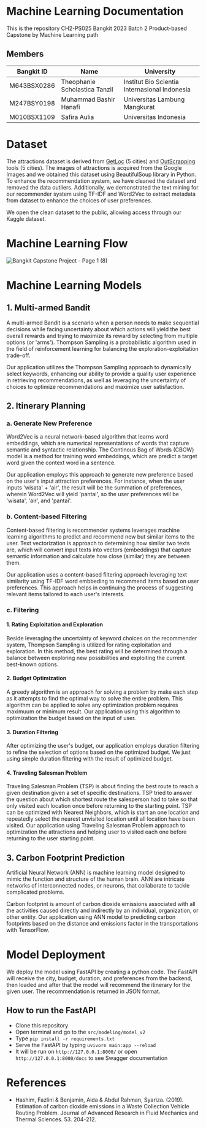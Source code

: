 # Machine Learning Documentation
This is the repository CH2-PS025 Bangkit 2023 Batch 2 Product-based Capstone by Machine Learning path

##  Members
| Bangkit ID | Name | University |
|-----|-------|------|
| M643BSX0286   | Theophanie Scholastica Tanzil |  Institut Bio Scientia Internasional Indonesia |
| M247BSY0198   |  Muhammad Bashir Hanafi  | Universitas Lambung Mangkurat | 
| M010BSX1109 | Safira Aulia | Universitas Indonesia |

# Dataset
The attractions dataset is derived from [GetLoc](https://www.kaggle.com/datasets/aprabowo/indonesia-tourism-destination) (5 cities) and [OutScrapping](https://app.outscraper.com/tasks) tools (5 cities). The images of attractions is acquired from the Google Images and we obtained this dataset using BeautifulSoup library in Python. To enhance the recommendation system, we have cleaned the dataset and removed the data outliers. Additionally, we demonstrated the text mining for our recommender system using TF-IDF and Word2Vec to extract metadata from dataset to enhance the choices of user preferences.

We open the clean dataset to the public, allowing access through our Kaggle dataset.

# Machine Learning Flow
![Bangkit Capstone Project - Page 1 (8)](https://github.com/Bangkit-Capstone-Project-CH2-PS025/machine-learning/assets/85800672/ecb79d16-6a6b-4190-a74d-cbf88eb9e912)


# Machine Learning Models
## 1. Multi-armed Bandit
A multi-armed Bandit is a scenario when a person needs to make sequential decisions while facing uncertainty about which actions will yield the best overall rewards and trying to maximize its reward by selecting from multiple options (or 'arms'). Thompson Sampling is a probabilistic algorithm used in the field of reinforcement learning for balancing the exploration-exploitation trade-off.

Our application utilizes the Thompson Sampling approach to dynamically select keywords, enhancing our ability to provide a quality user experience in retrieving recommendations, as well as leveraging the uncertainty of choices to optimize recommendations and maximize user satisfaction.

## 2. Itinerary Planning
### a. Generate New Preference
Word2Vec is a neural network-based algorithm that learns word embeddings, which are numerical representations of words that capture semantic and syntactic relationship. The Continous Bag of Words (CBOW) model is a method for training word embeddings, which are predict a target word given the context word in a sentence.

Our application employs this approach to generate new preference based on the user's input attraction preferences. For instance, when the user inputs 'wisata' + 'air', the result will be the summation of preferences, wherein Word2Vec will yield 'pantai', so the user preferences will be 'wisata', 'air', and 'pantai'.

### b. Content-based Filtering
Content-based filtering is recommender systems leverages machine learning algorithms to predict and recommend new but similar items to the user. Text vectorization is approach to determining how similar two texts are, which will convert input texts into vectors (embeddings) that capture semantic information and calculate how close (similar) they are between them.

Our application uses a content-based filtering approach leveraging text similarity using TF-IDF word embbeding to recommend items based on user preferences. This approach helps in continuing the process of suggesting relevant items tailored to each user's interests.
### c. Filtering
#### 1. Rating Exploitation and Exploration
Beside leveraging the uncertainty of keyword choices on the recommender system, Thompson Sampling is utilized for rating exploitation and exploration. In this method, the best rating will be determined through a balance between exploring new possibilities and exploiting the current best-known options.
#### 2. Budget Optimization
A greedy algorithm is an approach for solving a problem by make each step as it attempts to find the optimal way to solve the entire problem. This algorithm can be applied to solve any optimization problem requires maximuum or minimum result. Our application using this algorithm to optimization the budget based on the input of user.
#### 3. Duration Filtering
After optimizing the user's budget, our application employs duration filtering to refine the selection of options based on the optimized budget. We just using simple duration filtering with the result of optimized budget.
#### 4. Traveling Salesman Problem
Traveling Salesman Problem (TSP) is about finding the best route to reach a given destination given a set of specific destinations. TSP tried to answer the question about which shortest route the salesperson had to take so that only visited each location once before returning to the starting point. TSP can be optimized with Nearest Neighbors, which is start an one location and repeatedly select the nearest unvisited location until all location have been visited. Our application using Traveling Salesman Problem approach to optimization the attractions and helping user to visited each one before returning to the user starting point.
## 3. Carbon Footprint Prediction
Artificial Neural Network (ANN) is machine learning model designed to mimic the function and structure of the human brain. ANN are intricate networks of interconnected nodes, or neurons, that collaborate to tackle complicated problems.

Carbon footprint is amount of carbon dioxide emissions associated with all the activities caused directly and indirectly by an individual, organization, or other entity. Our application using ANN model to predicting carbon footprints based on the distance and emissions factor in the transportations with TensorFlow.

# Model Deployment
We deploy the model using FastAPI by creating a python code. The FastAPI will receive the city, budget, duration, and preferences from the backend, then loaded and after that the model will recommend the itinerary for the given user. The recommendation is returned in JSON format.

## How to run the FastAPI
- Clone this repository
- Open terminal and go to the `src/modeling/model_v2`
- Type `pip install -r requirements.txt`
- Serve the FastAPI by typing `uvivorn main:app --reload`
- It will be run on `http://127.0.0.1:8000/` or open `http://127.0.0.1:8000/docs` to see Swagger documentation

# References
- Hashim, Fazlini & Benjamin, Aida & Abdul Rahman, Syariza. (2019). Estimation of carbon dioxide emissions in a Waste Collection Vehicle Routing Problem. Journal of Advanced Research in Fluid Mechanics and Thermal Sciences. 53. 204-212. 
